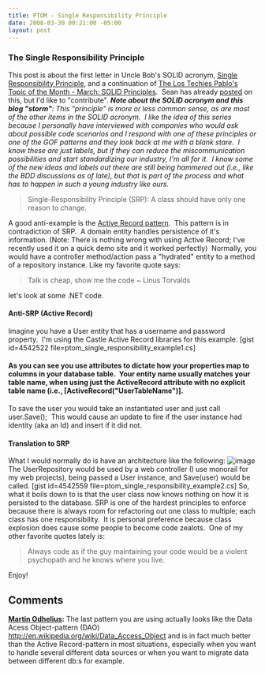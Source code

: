 ```yaml
---
title: PTOM - Single Responsibility Principle
date: 2008-03-30 00:21:00 -05:00
layout: post
---
```


### The Single Responsibility Principle

This post is about the first letter in Uncle Bob's SOLID acronym, [Single Responsibility Principle](http://www.objectmentor.com/resources/articles/srp.pdf), and a continuation of [The Los Techies Pablo's Topic of the Month - March: SOLID Principles](blogs/chad_myers/archive/2008/03/07/pablo-s-topic-of-the-month-march-solid-principles.aspx).  Sean has already [posted](http://www.lostechies.com/blogs/sean_chambers/archive/2008/03/15/ptom-single-responsibility-principle.aspx) on this, but I'd like to "contribute".  _**Note about the SOLID acronym and this blog "storm"**: This "principle" is more or less common sense, as are most of the other items in the SOLID acronym.  I like the idea of this series because I personally have interviewed with companies who would ask about possible code scenarios and I respond with one of these principles or one of the GOF patterns and they look back at me with a blank stare.  I know these are just labels, but if they can reduce the miscommunication possibilities and start standardizing our industry, I'm all for it.  I know some of the new ideas and labels out there are still being hammered out (i.e., like the BDD discussions as of late), but that is part of the process and what has to happen in such a young industry like ours._

> Single-Responsibility Principle (SRP):  A class should have only one reason to change.

A good anti-example is the [Active Record pattern](http://en.wikipedia.org/wiki/Active_record_pattern).  This pattern is in contradiction of SRP.  A domain entity handles persistence of it's information. (Note: There is nothing wrong with using Active Record; I've recently used it on a quick demo site and it worked perfectly)  Normally, you would have a controller method/action pass a "hydrated" entity to a method of a repository instance.  Like my favorite quote says:

> Talk is cheap, show me the code ~ Linus Torvalds

let's look at some .NET code.

#### **Anti-SRP (Active Record)**

Imagine you have a User entity that has a username and password property.  I'm using the Castle Active Record libraries for this example. [gist id=4542522 file=ptom_single_responsibility_example1.cs] 

#### As you can see you use attributes to dictate how your properties map to columns in your database table.  Your entity name usually matches your table name, when using just the ActiveRecord attribute with no explicit table name (i.e., [ActiveRecord("UserTableName")].

To save the user you would take an instantiated user and just call user.Save();  This would cause an update to fire if the user instance had identity (aka an Id) and insert if it did not. 

#### **Translation to SRP**

What I would normally do is have an architecture like the following: ![image](jasonmeridth/files/WindowsLiveWriter/PTOMSingleResponsibilityPrinciple_13E55/image_4.png) The UserRepository would be used by a web controller (I use monorail for my web projects), being passed a User instance, and Save(user) would be called. [gist id=4542559 file=ptom_single_responsibility_example2.cs] So, what it boils down to is that the user class now knows nothing on how it is persisted to the database. SRP is one of the hardest principles to enforce because there is always room for refactoring out one class to multiple; each class has one responsibility.  It is personal preference because class explosion does cause some people to become code zealots.  One of my other favorite quotes lately is: 

> Always code as if the guy maintaining your code would be a violent psychopath and he knows where you live.

Enjoy!

## Comments

**[Martin Odhelius](#224 "2008-11-18 12:48:53"):** The last pattern you are using actually looks like the Data Acess Object-pattern (DAO) http://en.wikipedia.org/wiki/Data_Access_Object and is in fact much better than the Active Record-pattern in most situations, especially when you want to handle several different data sources or when you want to migrate data between different db:s for example.

